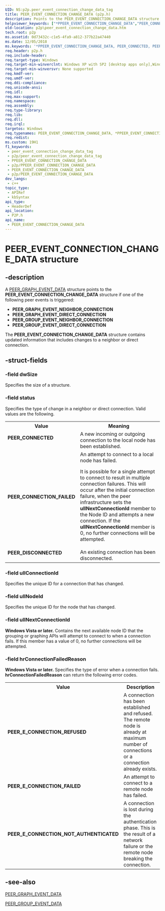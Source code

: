 ```yaml
---
UID: NS:p2p.peer_event_connection_change_data_tag
title: PEER_EVENT_CONNECTION_CHANGE_DATA (p2p.h)
description: Points to the PEER_EVENT_CONNECTION_CHANGE_DATA structure if one of the following peer events is triggered.
helpviewer_keywords: ["*PPEER_EVENT_CONNECTION_CHANGE_DATA","PEER_CONNECTED","PEER_CONNECTION_FAILED","PEER_DISCONNECTED","PEER_EVENT_CONNECTION_CHANGE_DATA","PEER_EVENT_CONNECTION_CHANGE_DATA structure [Peer Networking]","PPEER_EVENT_CONNECTION_CHANGE_DATA","PPEER_EVENT_CONNECTION_CHANGE_DATA structure pointer [Peer Networking]","p2p.peer_event_connection_change_data","p2p/PPEER_EVENT_CONNECTION_CHANGE_DATA","p2p/peer_event_connection_change_data_tag"]
old-location: p2p\peer_event_connection_change_data.htm
tech.root: p2p
ms.assetid: 0d73432c-c1e5-4fa9-a812-377b22a47440
ms.date: 12/05/2018
ms.keywords: '*PPEER_EVENT_CONNECTION_CHANGE_DATA, PEER_CONNECTED, PEER_CONNECTION_FAILED, PEER_DISCONNECTED, PEER_EVENT_CONNECTION_CHANGE_DATA, PEER_EVENT_CONNECTION_CHANGE_DATA structure [Peer Networking], PPEER_EVENT_CONNECTION_CHANGE_DATA, PPEER_EVENT_CONNECTION_CHANGE_DATA structure pointer [Peer Networking], p2p.peer_event_connection_change_data, p2p/PPEER_EVENT_CONNECTION_CHANGE_DATA, p2p/peer_event_connection_change_data_tag'
req.header: p2p.h
req.include-header: 
req.target-type: Windows
req.target-min-winverclnt: Windows XP with SP2 [desktop apps only],Windows XP with SP1 with the Advanced Networking Pack forWindows XP
req.target-min-winversvr: None supported
req.kmdf-ver: 
req.umdf-ver: 
req.ddi-compliance: 
req.unicode-ansi: 
req.idl: 
req.max-support: 
req.namespace: 
req.assembly: 
req.type-library: 
req.lib: 
req.dll: 
req.irql: 
targetos: Windows
req.typenames: PEER_EVENT_CONNECTION_CHANGE_DATA, *PPEER_EVENT_CONNECTION_CHANGE_DATA
req.redist: 
ms.custom: 19H1
f1_keywords:
 - peer_event_connection_change_data_tag
 - p2p/peer_event_connection_change_data_tag
 - PPEER_EVENT_CONNECTION_CHANGE_DATA
 - p2p/PPEER_EVENT_CONNECTION_CHANGE_DATA
 - PEER_EVENT_CONNECTION_CHANGE_DATA
 - p2p/PEER_EVENT_CONNECTION_CHANGE_DATA
dev_langs:
 - c++
topic_type:
 - APIRef
 - kbSyntax
api_type:
 - HeaderDef
api_location:
 - P2P.h
api_name:
 - PEER_EVENT_CONNECTION_CHANGE_DATA
---
```


# PEER_EVENT_CONNECTION_CHANGE_DATA structure


## -description

  A <a href="/windows/desktop/api/p2p/ns-p2p-peer_graph_event_data">PEER_GRAPH_EVENT_DATA</a> structure points to the <b>PEER_EVENT_CONNECTION_CHANGE_DATA</b> structure if one of the following peer events is triggered:
<ul>
<li><b>PEER_GRAPH_EVENT_NEIGHBOR_CONNECTION</b></li>
<li><b>PEER_GRAPH_EVENT_DIRECT_CONNECTION</b></li>
<li><b>PEER_GROUP_EVENT_NEIGHBOR_CONNECTION</b></li>
<li><b>PEER_GROUP_EVENT_DIRECT_CONNECTION</b></li>
</ul>  The  <b>PEER_EVENT_CONNECTION_CHANGE_DATA</b> structure contains  updated information that includes changes to   a neighbor or direct connection.

## -struct-fields

### -field dwSize

Specifies the size of a structure.

### -field status

Specifies the type of change in a neighbor or direct connection. Valid values are the following.

<table>
<tr>
<th>Value</th>
<th>Meaning</th>
</tr>
<tr>
<td width="40%"><a id="PEER_CONNECTED"></a><a id="peer_connected"></a><dl>
<dt><b><b>PEER_CONNECTED</b></b></dt>
</dl>
</td>
<td width="60%">
A new incoming or outgoing connection to the local node has been established.

</td>
</tr>
<tr>
<td width="40%"><a id="PEER_CONNECTION_FAILED"></a><a id="peer_connection_failed"></a><dl>
<dt><b><b>PEER_CONNECTION_FAILED</b></b></dt>
</dl>
</td>
<td width="60%">
An attempt to connect to a local node has failed. 

It is possible for a single attempt to connect to result in multiple connection failures. This will occur after the initial connection failure, when the peer infrastructure sets the <b>ullNextConnectionId</b> member to the Node ID and attempts a new connection.  If the <b>ullNextConnectionId</b> member is 0, no further connections will be attempted.

</td>
</tr>
<tr>
<td width="40%"><a id="PEER_DISCONNECTED"></a><a id="peer_disconnected"></a><dl>
<dt><b><b>PEER_DISCONNECTED</b></b></dt>
</dl>
</td>
<td width="60%">
An existing connection has been disconnected.

</td>
</tr>
</table>

### -field ullConnectionId

  Specifies the unique ID for a connection that has changed.

### -field ullNodeId

Specifies the unique ID for the node that has changed.

### -field ullNextConnectionId

<b>Windows Vista or later.</b> Contains the next available node ID that the grouping or graphing APIs will attempt to connect to when a connection fails. If this member has a value of 0, no further connections will be attempted.

### -field hrConnectionFailedReason

<b>Windows Vista or later.</b> Specifies the type of error when a connection fails.  <b>hrConnectionFailedReason</b> can return the following error codes.

<table>
<tr>
<th>Value</th>
<th>Description</th>
</tr>
<tr>
<td><b>PEER_E_CONNECTION_REFUSED</b></td>
<td>A connection has been established and refused. The remote node is already at  maximum number of connections or a connection already exists.</td>
</tr>
<tr>
<td><b>PEER_E_CONNECTION_FAILED</b></td>
<td>An attempt to connect to a remote node has failed.</td>
</tr>
<tr>
<td><b>PEER_E_CONNECTION_NOT_AUTHENTICATED </b></td>
<td>A connection is lost during the authentication phase. This is the result of a network failure or the  remote node breaking the connection.</td>
</tr>
</table>



## -see-also

<a href="/windows/desktop/api/p2p/ns-p2p-peer_graph_event_data">PEER_GRAPH_EVENT_DATA</a>



[PEER_GROUP_EVENT_DATA](./ns-p2p-peer_group_event_data~r1.md)